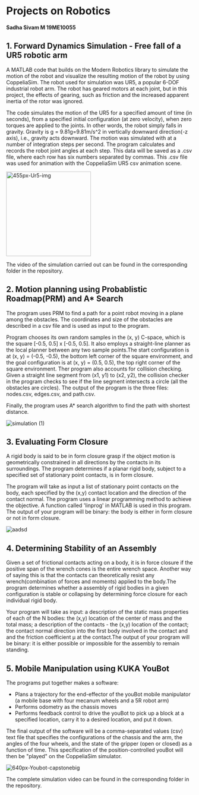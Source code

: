 # Projects on Robotics
**Sadha Sivam M
19ME10055**

## 1. Forward Dynamics Simulation - Free fall of a UR5 robotic arm




A MATLAB code that builds on the Modern Robotics library to simulate the motion of the robot and visualize the resulting motion of the robot by using CoppeliaSim. The robot used for simulation was UR5, a popular 6-DOF industrial robot arm.  The robot has geared motors at each joint, but in this project, the effects of gearing, such as friction and the increased apparent inertia of the rotor was ignored.  

The code simulates the motion of the UR5 for a specified amount of time (in seconds), from a specified initial configuration (at zero velocity), when zero torques are applied to the joints.  In other words, the robot simply falls in gravity. Gravity is g = 9.81g=9.81m/s^2 in vertically downward direction(-z axis), i.e., gravity acts downward.   The motion was simulated with at a number of integration steps per second.  The program calculates and records the robot joint angles at each step. This data will be saved as a .csv file, where each row has six numbers separated by commas. This .csv file was used for animation with the CoppeliaSim UR5 csv animation scene.

<img width="228" alt="455px-Ur5-img" src="https://user-images.githubusercontent.com/81227060/123660359-36e72280-d851-11eb-85bb-8ea039a4d07b.png">

The video of the simulation carried out can be found in the corresponding folder in the repository.

## 2. Motion planning using Probablistic Roadmap(PRM) and A* Search

 The program uses PRM to find a path for a point robot moving in a plane among the obstacles. The coordinates and size of the obstacles are described in a csv file and is used as input to the program. 
 
 Program chooses its own random samples in the (x, y) C-space, which is the square [-0.5, 0.5] x [-0.5, 0.5]. It also employs a straight-line planner as the local planner between any two sample points.The start configuration is at (x, y) = (-0.5, -0.5), the bottom left corner of the square environment, and the goal configuration is at (x, y) = (0.5, 0.5), the top right corner of the square environment. Ther program also accounts for collision checking. Given a straight line segment from (x1, y1) to (x2, y2), the collision checker in the program checks to see if the line segment intersects a circle (all the obstacles are circles). The output of the program is the three files: nodes.csv, edges.csv, and path.csv. 
 
 Finally, the program uses A* search algorithm to find the path with shortest distance.
 
 ![simulation (1)](https://user-images.githubusercontent.com/81227060/123668398-b1677080-d858-11eb-8fb1-9d6591f68de2.png)
 
 
## 3. Evaluating Form Closure

A rigid body is said to be in form closure grasp if the object motion is geometrically constrained in all directions by the contacts in its surroundings. The program determines if a planar rigid body, subject to a specified set of stationary point contacts, is in form closure.

The program will take as input a list of stationary point contacts on the body, each specified by the (x,y) contact location and the direction of the contact normal. The program uses a linear programming method to achieve the objective. A function called 'linprog' in MATLAB is used in this program. The output of your program will be binary: the body is either in form closure or not in form closure.

![aadsd](https://user-images.githubusercontent.com/81227060/123670468-dfe64b00-d85a-11eb-9221-a859a1d25185.png)

## 4. Determining Stability of an Assembly

Given a set of frictional contacts acting on a body, it is in force closure if the positive span of the wrench cones is the entire wrench space. Another way of saying this is that the contacts can theoretically resist any wrench(combination of forces and moments) applied to the body.The program determines whether a assembly of rigid bodies in a given configuration is stable or collapsing by determining force closure for each individual rigid body.

Your program will take as input: a description of the static mass properties of each of the N bodies: the (x,y) location of the center of mass and the total mass; a description of the contacts - the (x,y) location of the contact; the contact normal direction into the first body involved in the contact and and the friction coefficient μ at the contact.The output of your program will be binary: it is either possible or impossible for the assembly to remain standing.

## 5. Mobile Manipulation using KUKA YouBot

The programs put together makes a software: 
- Plans a trajectory for the end-effector of the youBot mobile manipulator (a mobile base with four mecanum wheels and a 5R robot arm)
- Performs odometry as the chassis moves 
- Performs feedback control to drive the youBot to pick up a block at a specified location, carry it to a desired location, and put it down.

The final output of the software will be a comma-separated values (csv) text file that specifies the configurations of the chassis and the arm, the angles of the four wheels, and the state of the gripper (open or closed) as a function of time. This specification of the position-controlled youBot will then be "played" on the CoppeliaSim simulator.

![640px-Youbot-capstonebig](https://user-images.githubusercontent.com/81227060/123673510-2d17ec00-d85e-11eb-902c-c1c5ea8508ad.png)

The complete simulation video can be found in the corresponding folder in the repository.
